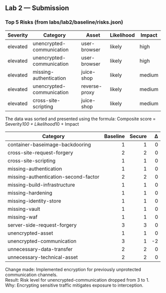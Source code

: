## Lab 2 — Submission

### Top 5 Risks (from labs/lab2/baseline/risks.json)


| Severity | Category | Asset | Likelihood | Impact |
|----------|----------|-------|------------|--------|
|elevated|unencrypted-communication|user-browser|likely|high|  
|elevated|unencrypted-communication|user-browser|likely|high|   
|elevated|missing-authentication|juice-shop|likely|medium|   
|elevated|unencrypted-communication|reverse-proxy|likely|medium|   
|elevated|cross-site-scripting|juice-shop|likely|medium| 

The data was sorted and presented using the formula: Composite score = Severity*100 + Likelihood*10 + Impact

| Category | Baseline | Secure | Δ |
|---|---:|---:|---:|
| container-baseimage-backdooring | 1 | 1 | 0 |
| cross-site-request-forgery | 2 | 2 | 0 |
| cross-site-scripting | 1 | 1 | 0 |
| missing-authentication | 1 | 1 | 0 |
| missing-authentication-second-factor | 2 | 2 | 0 |
| missing-build-infrastructure | 1 | 1 | 0 |
| missing-hardening | 1 | 1 | 0 |
| missing-identity-store | 1 | 1 | 0 |
| missing-vault | 1 | 1 | 0 |
| missing-waf | 1 | 1 | 0 |
| server-side-request-forgery | 3 | 3 | 0 |
| unencrypted-asset | 1 | 1 | 0 |
| unencrypted-communication | 3 | 1 | -2 |
| unnecessary-data-transfer | 2 | 2 | 0 |
| unnecessary-technical-asset | 2 | 2 | 0 |git checkout -b feature/lab1

Change made: Implemented encryption for previously unprotected communication channels.  
Result: Risk level for unencrypted-communication dropped from 3 to 1.  
Why: Encrypting sensitive traffic mitigates exposure to interception.